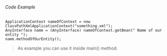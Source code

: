 ###### Code Example
```
ApplicationContext nameOfContext = new ClassPathXmlApplicationContext("something.xml");
AnyInterface name = (AnyInterface) nameOfContext.getBean(" Name of our entity ");
name.methodOfOurEntity();
```
> As example you can use it inside main() method.
